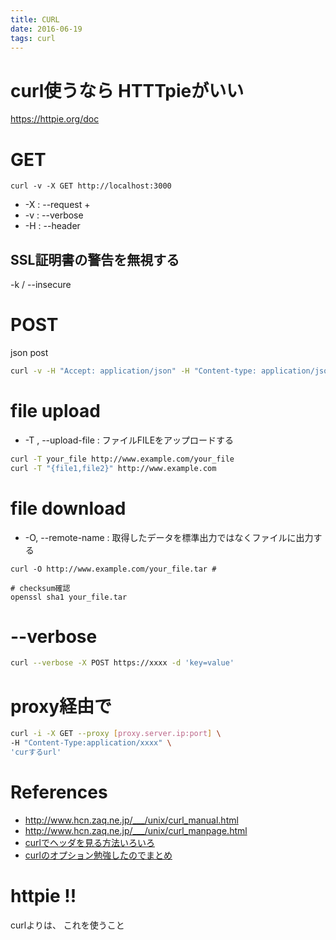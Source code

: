 ```yaml
---
title: CURL
date: 2016-06-19
tags: curl
---
```


# curl使うなら HTTTpieがいい

<https://httpie.org/doc>

# GET

```
curl -v -X GET http://localhost:3000
```

+ -X : --request
  +
+ -v : --verbose
+ -H : --header

## SSL証明書の警告を無視する

-k / --insecure

# POST

json post

```sh
curl -v -H "Accept: application/json" -H "Content-type: application/json" -X POST -d '{"user":{"first_name":"firstname","last_name":"lastname","email":"email@email.com","password":"app123","password_confirmation":"app123"}}'  http://localhost:3000/api/1/users
```

# file upload

+ -T , --upload-file : ファイルFILEをアップロードする

```sh
curl -T your_file http://www.example.com/your_file
curl -T "{file1,file2}" http://www.example.com
```

# file download

+ -O, --remote-name : 取得したデータを標準出力ではなくファイルに出力する

```
curl -O http://www.example.com/your_file.tar # 

# checksum確認
openssl sha1 your_file.tar
```

# --verbose

```sh
curl --verbose -X POST https://xxxx -d 'key=value'
```

# proxy経由で

```sh
curl -i -X GET --proxy [proxy.server.ip:port] \
-H "Content-Type:application/xxxx" \
'curするurl'
```

# References

+ <http://www.hcn.zaq.ne.jp/___/unix/curl_manual.html>
+ <http://www.hcn.zaq.ne.jp/___/unix/curl_manpage.html>
+ [curlでヘッダを見る方法いろいろ](http://qiita.com/takc923/items/1b508bb370c78b7a9d44)
+ [curlのオプション勉強したのでまとめ](http://hogem.hatenablog.com/entry/20091122/1258863440)

# httpie !!

curlよりは、
これを使うこと